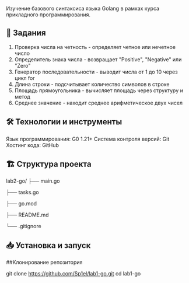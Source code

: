 Изучение базового синтаксиса языка Golang в рамках курса прикладного программирования.

## 🎯 Задания 

1. Проверка числа на четность - определяет четное или нечетное число
2. Определитель знака числа - возвращает "Positive", "Negative" или "Zero"
3. Генератор последовательности - выводит числа от 1 до 10 через цикл for
4. Длина строки - подсчитывает количество символов в строке
5. Площадь прямоугольника - вычисляет площадь через структуру и метод
6. Среднее значение - находит среднее арифметическое двух чисел

## 🛠 Технологии и инструменты

Язык программирования: G0 1.21+
Система контроля версий: Git
Хостинг кода: GitHub

## 🏗️ Структура проекта
lab2-go/
├── main.go

├── tasks.go

├── go.mod

├── README.md    

└── .gitignore

## 📥 Установка и запуск

##Клонирование репозитория

git clone https://github.com/Sp1el/lab1-go.git
cd lab1-go


